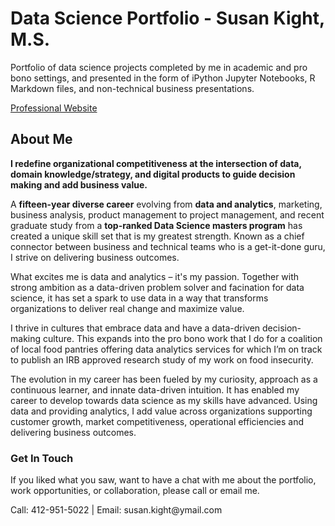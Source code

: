 # Data Science Portfolio - Susan Kight, M.S.

<p>Portfolio of data science projects completed by me in academic and pro bono settings, and presented in the form of iPython Jupyter Notebooks, R Markdown files, and non-technical business presentations.</p>

<p><a href="https://kight-susan.github.io/">Professional Website</a></p>

<h2>About Me</h2>
<p><strong>I redefine organizational competitiveness at the intersection of data, domain knowledge/strategy, and digital products to guide decision making and add business value.</strong></p>
<p>A <strong>fifteen-year diverse career</strong> evolving from <strong>data and analytics</strong>, marketing, business analysis, product management to project management, and recent graduate study from a <strong>top-ranked Data Science masters program</strong> has created a unique skill set that is my greatest strength. Known as a chief connector between business and technical teams who is a get-it-done guru, I strive on delivering business outcomes.</p>

<p>What excites me is data and analytics – it's my passion. Together with strong ambition as a data-driven problem solver and facination for data science, it has set a spark to use data in a way that transforms organizations to deliver real change and maximize value.</p>

<p>I thrive in cultures that embrace data and have a data-driven decision-making culture. This expands into the pro bono work that I do for a coalition of local food pantries offering data analytics services for which I’m on track to publish an IRB approved research study of my work on food insecurity.</p>

<p>The evolution in my career has been fueled by my curiosity, approach as a continuous learner, and innate data-driven intuition. It has enabled my career to develop towards data science as my skills have advanced. Using data and providing analytics, I add value across organizations supporting customer growth, market competitiveness, operational efficiencies and delivering business outcomes.</p>



<h3>Get In Touch</h3>
<p>If you liked what you saw, want to have a chat with me about the portfolio, work opportunities, or collaboration, please call or email me.</p>
<p>Call: 412-951-5022  |  Email: susan.kight@ymail.com</p>
